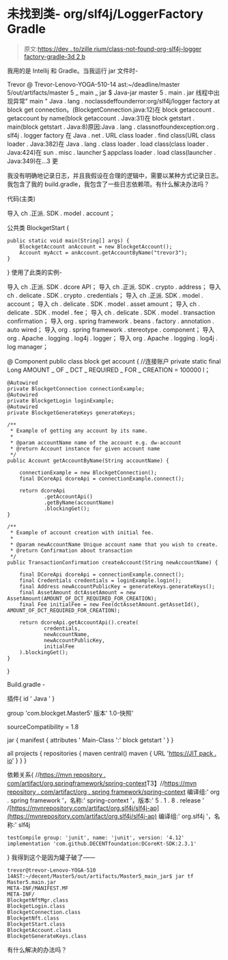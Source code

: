 # 未找到类- org/slf4j/LoggerFactory Gradle

> 原文:[https://dev . to/zille rium/class-not-found-org-slf4j-logger factory-gradle-3d 2 b](https://dev.to/zillerium/class-not-found-org-slf4j-loggerfactory-gradle-3d2b)

我用的是 Intellij 和 Gradle。当我运行 jar 文件时-

Trevor @ Trevor-Lenovo-YOGA-510-14 ast:~/deadline/master 5/out/artifacts/master 5 _ main _ jar $ Java-jar master 5 . main . jar 线程中出现异常" main " Java . lang . noclassdeffounderror:org/slf4j/logger factory at block get connection。(BlockgetConnection.java:12)在 block getaccount . getaccount by name(block getaccount . Java:31)在 block getstart . main(block getstart . Java:8)原因:Java . lang . classnotfoundexception:org . slf4j . logger factory 在 Java . net . URL class loader . find class(URL class loader . Java:382)在 Java . lang . class loader . load class(class loader . Java:424)在 sun . misc . launcher＄appclass loader . load class(launcher . Java:349)在...3 更

我没有明确地记录日志，并且我假设在合理的逻辑中，需要以某种方式记录日志。我包含了我的 build.gradle，我包含了一些日志依赖项。有什么解决办法吗？

代码(主类)

导入 ch .正派. SDK . model . account；

公共类 BlockgetStart {

```
public static void main(String[] args) {
    BlockgetAccount anAccount = new BlockgetAccount();
    Account myAcct = anAccount.getAccountByName("trevor3");
} 
```

}
使用了此类的实例-

导入 ch .正派. SDK . dcore API；
导入 ch .正派. SDK . crypto . address；
导入 ch . delicate . SDK . crypto . credentials；
导入 ch .正派. SDK . model . account；
导入 ch . delicate . SDK . model . asset amount；
导入 ch . delicate . SDK . model . fee；
导入 ch . delicate . SDK . model . transaction confirmation；
导入 org . spring framework . beans . factory . annotation . auto wired；
导入 org . spring framework . stereotype . component；
导入 org . Apache . logging . log4j . logger；
导入 org . Apache . logging . log4j . log manager；

@ Component
public class block get account {
//连接账户
private static final Long AMOUNT _ OF _ DCT _ REQUIRED _ FOR _ CREATION = 100000 l；

```
@Autowired
private BlockgetConnection connectionExample;
@Autowired
private BlockgetLogin loginExample;
@Autowired
private BlockgetGenerateKeys generateKeys;

/**
 * Example of getting any account by its name.
 *
 * @param accountName name of the account e.g. dw-account
 * @return Account instance for given account name
 */
public Account getAccountByName(String accountName) {

    connectionExample = new BlockgetConnection();
    final DCoreApi dcoreApi = connectionExample.connect();

    return dcoreApi
            .getAccountApi()
            .getByName(accountName)
            .blockingGet();
}

/**
 * Example of account creation with initial fee.
 *
 * @param newAccountName Unique account name that you wish to create.
 * @return Confirmation about transaction
 */
public TransactionConfirmation createAccount(String newAccountName) {

    final DCoreApi dcoreApi = connectionExample.connect();
    final Credentials credentials = loginExample.login();
    final Address newAccountPublicKey = generateKeys.generateKeys();
    final AssetAmount dctAssetAmount = new AssetAmount(AMOUNT_OF_DCT_REQUIRED_FOR_CREATION);
    final Fee initialFee = new Fee(dctAssetAmount.getAssetId(), AMOUNT_OF_DCT_REQUIRED_FOR_CREATION);

    return dcoreApi.getAccountApi().create(
            credentials,
            newAccountName,
            newAccountPublicKey,
            initialFee
    ).blockingGet();
} 
```

}

Build.gradle -

插件{
id ' Java '
}

group 'com.blockget.Master5'
版本' 1.0-快照'

sourceCompatibility = 1.8

jar { manifest { attributes ' Main-Class ':' block getstart ' } }

all projects {
repositories {
maven central()
maven { URL '[https://JIT pack . io](https://jitpack.io)' }
}
}

依赖关系{
//[https://mvn repository . com/artifact/org.springframework/spring-context](https://mvnrepository.com/artifact/org.springframework/spring-context)T3】//[https://mvn repository . com/artifact/org . spring framework/spring-context](https://mvnrepository.com/artifact/org.springframework/spring-context)
编译组:' org . spring framework '，名称:' spring-context '，版本:' 5 . 1 . 8 . release '
/[https://mvnrepository.com/artifact/org.slf4j/slf4j-ap](https://mvnrepository.com/artifact/org.slf4j/slf4j-ap)
编译组:' org.slf4j '，名称:' slf4j

```
testCompile group: 'junit', name: 'junit', version: '4.12'
implementation 'com.github.DECENTfoundation:DCoreKt-SDK:2.3.1' 
```

}
我得到这个是因为罐子破了——

```
trevor@trevor-Lenovo-YOGA-510 
14AST:~/decent/Master5/out/artifacts/Master5_main_jar$ jar tf 
Master5.main.jar 
META-INF/MANIFEST.MF
META-INF/
BlockgetNftMgr.class
BlockgetLogin.class
BlockgetConnection.class
BlockgetNft.class
BlockgetStart.class
BlockgetAccount.class
BlockgetGenerateKeys.class 
```

有什么解决的办法吗？